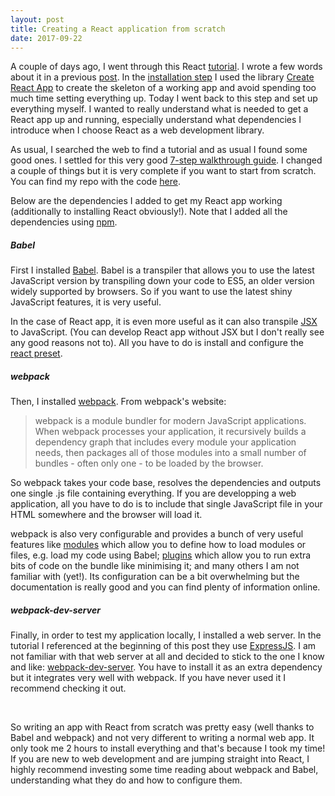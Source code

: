 ```yaml
---
layout: post
title: Creating a React application from scratch
date: 2017-09-22
---
```

A couple of days ago, I went through this React [tutorial](https://facebook.github.io/react/docs/hello-world.html). I wrote a few words about it in a previous [post](https://caroleolivier.github.io/blog/2017/09/15/a-tast-of-react). In the [installation step](https://facebook.github.io/react/docs/installation.html) I used the library [Create React App](https://github.com/facebookincubator/create-react-app) to create the skeleton of a working app and avoid spending too much time setting everything up. Today I went back to this step and set up everything myself. I wanted to really understand what is needed to get a React app up and running, especially understand what dependencies I introduce when I choose React as a web development library.

As usual, I searched the web to find a tutorial and as usual I found some good ones. I settled for this very good [7-step walkthrough guide](http://andrewhfarmer.com/build-your-own-starter/#0-intro). I changed a couple of things but it is very complete if you want to start from scratch. You can find my repo with the code [here](https://github.com/caroleolivier/minimal-react-starter/tree/v1.0.0).

Below are the dependencies I added to get my React app working (additionally to installing React obviously!).
Note that I added all the dependencies using [npm](https://www.npmjs.com/).


##### Babel

First I installed [Babel](https://babeljs.io/). Babel is a transpiler that allows you to use the latest JavaScript version by transpiling down your code to ES5, an older version widely supported by browsers. So if you want to use the latest shiny JavaScript features, it is very useful.

In the case of React app, it is even more useful as it can also transpile [JSX](https://facebook.github.io/react/docs/introducing-jsx.html) to JavaScript. (You can develop React app without JSX but I don't really see any good reasons not to). All you have to do is install and configure the [react preset](https://www.npmjs.com/package/babel-preset-react).


##### webpack

Then, I installed [webpack](https://webpack.js.org). From webpack's website:
> webpack is a module bundler for modern JavaScript applications. When webpack processes your application, it recursively builds a dependency graph that includes every module your application needs, then packages all of those modules into a small number of bundles - often only one - to be loaded by the browser.

So webpack takes your code base, resolves the dependencies and outputs one single .js file containing everything. If you are developping a web application, all you have to do is to include that single JavaScript file in your HTML somewhere and the browser will load it.

webpack is also very configurable and provides a bunch of very useful features like [modules](https://webpack.js.org/configuration/module/) which allow you to define how to load modules or files, e.g. load my code using Babel; [plugins](https://webpack.js.org/plugins/) which allow you to run extra bits of code on the bundle like minimising it; and many others I am not familiar with (yet!). Its configuration can be a bit overwhelming but the documentation is really good and you can find plenty of information online.


##### webpack-dev-server

Finally, in order to test my application locally, I installed a web server.
In the tutorial I referenced at the beginning of this post they use [ExpressJS](http://expressjs.com/). I am not familiar with that web server at all and decided to stick to the one I know and like: [webpack-dev-server](https://webpack.js.org/guides/development/#using-webpack-dev-server).
You have to install it as an extra dependency but it integrates very well with webpack. If you have never used it I recommend checking it out.

<br/>

So writing an app with React from scratch was pretty easy (well thanks to Babel and webpack) and not very different to writing a normal web app. It only took me 2 hours to install everything and that's because I took my time!
If you are new to web development and are jumping straight into React, I highly recommend investing some time reading about webpack and Babel, understanding what they do and how to configure them.
